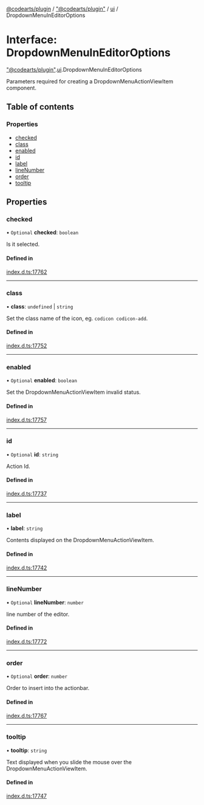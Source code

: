 [@codearts/plugin](../README.md) / ["@codearts/plugin"](../modules/_codearts_plugin_.md) / [ui](../modules/codearts_plugin_.ui.md) / DropdownMenuInEditorOptions

# Interface: DropdownMenuInEditorOptions

["@codearts/plugin"](../modules/_codearts_plugin_.md).[ui](../modules/codearts_plugin_.ui.md).DropdownMenuInEditorOptions

Parameters required for creating a DropdownMenuActionViewItem component.

## Table of contents

### Properties

- [checked](codearts_plugin_.ui.DropdownMenuInEditorOptions.md#checked)
- [class](codearts_plugin_.ui.DropdownMenuInEditorOptions.md#class)
- [enabled](codearts_plugin_.ui.DropdownMenuInEditorOptions.md#enabled)
- [id](codearts_plugin_.ui.DropdownMenuInEditorOptions.md#id)
- [label](codearts_plugin_.ui.DropdownMenuInEditorOptions.md#label)
- [lineNumber](codearts_plugin_.ui.DropdownMenuInEditorOptions.md#linenumber)
- [order](codearts_plugin_.ui.DropdownMenuInEditorOptions.md#order)
- [tooltip](codearts_plugin_.ui.DropdownMenuInEditorOptions.md#tooltip)

## Properties

### checked

• `Optional` **checked**: `boolean`

Is it selected.

#### Defined in

[index.d.ts:17762](https://github.com/shuyaqian/cloudide-plugin-api/blob/3fbdd11/index.d.ts#L17762)

___

### class

• **class**: `undefined` \| `string`

Set the class name of the icon, eg. `codicon codicon-add`.

#### Defined in

[index.d.ts:17752](https://github.com/shuyaqian/cloudide-plugin-api/blob/3fbdd11/index.d.ts#L17752)

___

### enabled

• `Optional` **enabled**: `boolean`

Set the DropdownMenuActionViewItem invalid status.

#### Defined in

[index.d.ts:17757](https://github.com/shuyaqian/cloudide-plugin-api/blob/3fbdd11/index.d.ts#L17757)

___

### id

• `Optional` **id**: `string`

Action Id.

#### Defined in

[index.d.ts:17737](https://github.com/shuyaqian/cloudide-plugin-api/blob/3fbdd11/index.d.ts#L17737)

___

### label

• **label**: `string`

Contents displayed on the DropdownMenuActionViewItem.

#### Defined in

[index.d.ts:17742](https://github.com/shuyaqian/cloudide-plugin-api/blob/3fbdd11/index.d.ts#L17742)

___

### lineNumber

• `Optional` **lineNumber**: `number`

line number of the editor.

#### Defined in

[index.d.ts:17772](https://github.com/shuyaqian/cloudide-plugin-api/blob/3fbdd11/index.d.ts#L17772)

___

### order

• `Optional` **order**: `number`

Order to insert into the actionbar.

#### Defined in

[index.d.ts:17767](https://github.com/shuyaqian/cloudide-plugin-api/blob/3fbdd11/index.d.ts#L17767)

___

### tooltip

• **tooltip**: `string`

Text displayed when you slide the mouse over the DropdownMenuActionViewItem.

#### Defined in

[index.d.ts:17747](https://github.com/shuyaqian/cloudide-plugin-api/blob/3fbdd11/index.d.ts#L17747)
